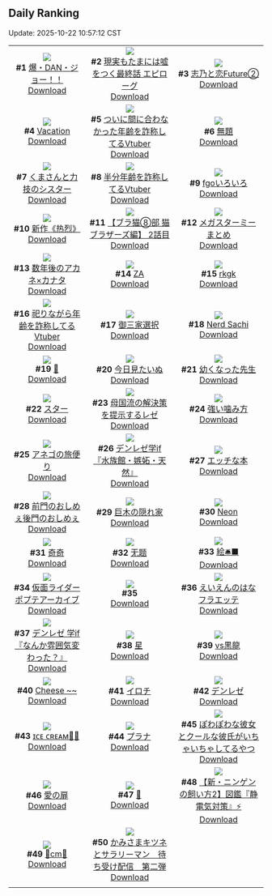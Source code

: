 ## Daily Ranking
Update: 2025-10-22 10:57:12 CST

|      |      |      |
| :----: | :----: | :----: |
| ![](https://i.pixiv.re/c/240x480/img-master/img/2025/10/19/00/00/24/136434621_p0_master1200.jpg)<br>**#1** [爆・DAN・ジョー！！](https://www.pixiv.net/artworks/136434621)<br>[Download](https://i.pixiv.re/img-original/img/2025/10/19/00/00/24/136434621_p0.png) | ![](https://i.pixiv.re/c/240x480/img-master/img/2025/10/19/19/00/17/136464586_p0_master1200.jpg)<br>**#2** [現実もたまには嘘をつく最終話 エピローグ](https://www.pixiv.net/artworks/136464586)<br>[Download](https://i.pixiv.re/img-original/img/2025/10/19/19/00/17/136464586_p0.jpg) | ![](https://i.pixiv.re/c/240x480/img-master/img/2025/10/19/00/07/46/136435271_p0_master1200.jpg)<br>**#3** [志乃と恋Future②](https://www.pixiv.net/artworks/136435271)<br>[Download](https://i.pixiv.re/img-original/img/2025/10/19/00/07/46/136435271_p0.jpg) |
| ![](https://i.pixiv.re/c/240x480/img-master/img/2025/10/19/01/08/21/136437877_p0_master1200.jpg)<br>**#4** [Vacation](https://www.pixiv.net/artworks/136437877)<br>[Download](https://i.pixiv.re/img-original/img/2025/10/19/01/08/21/136437877_p0.png) | ![](https://i.pixiv.re/c/240x480/img-master/img/2025/10/19/00/10/38/136435405_p0_master1200.jpg)<br>**#5** [ついに間に合わなかった年齢を詐称してるVtuber](https://www.pixiv.net/artworks/136435405)<br>[Download](https://i.pixiv.re/img-original/img/2025/10/19/00/10/38/136435405_p0.png) | ![](https://i.pixiv.re/c/240x480/img-master/img/2025/10/19/21/27/50/136471232_p0_master1200.jpg)<br>**#6** [無題](https://www.pixiv.net/artworks/136471232)<br>[Download](https://i.pixiv.re/img-original/img/2025/10/19/21/27/50/136471232_p0.jpg) |
| ![](https://i.pixiv.re/c/240x480/img-master/img/2025/10/19/18/20/36/136463073_p0_master1200.jpg)<br>**#7** [くまさんと力技のシスター](https://www.pixiv.net/artworks/136463073)<br>[Download](https://i.pixiv.re/img-original/img/2025/10/19/18/20/36/136463073_p0.jpg) | ![](https://i.pixiv.re/c/240x480/img-master/img/2025/10/19/21/16/20/136470724_p0_master1200.jpg)<br>**#8** [半分年齢を詐称してるVtuber](https://www.pixiv.net/artworks/136470724)<br>[Download](https://i.pixiv.re/img-original/img/2025/10/19/21/16/20/136470724_p0.png) | ![](https://i.pixiv.re/c/240x480/img-master/img/2025/10/19/02/21/22/136439922_p0_master1200.jpg)<br>**#9** [fgoいろいろ](https://www.pixiv.net/artworks/136439922)<br>[Download](https://i.pixiv.re/img-original/img/2025/10/19/02/21/22/136439922_p0.png) |
| ![](https://i.pixiv.re/c/240x480/img-master/img/2025/10/19/01/19/28/136438244_p0_master1200.jpg)<br>**#10** [新作《热烈》](https://www.pixiv.net/artworks/136438244)<br>[Download](https://i.pixiv.re/img-original/img/2025/10/19/01/19/28/136438244_p0.jpg) | ![](https://i.pixiv.re/c/240x480/img-master/img/2025/10/21/09/04/11/136503287_p0_master1200.jpg)<br>**#11** [【ブラ猫⑧部 猫ブラザーズ編】 2話目](https://www.pixiv.net/artworks/136503287)<br>[Download](https://i.pixiv.re/img-original/img/2025/10/21/09/04/11/136503287_p0.jpg) | ![](https://i.pixiv.re/c/240x480/img-master/img/2025/10/20/15/25/07/136497739_p0_master1200.jpg)<br>**#12** [メガスターミーまとめ](https://www.pixiv.net/artworks/136497739)<br>[Download](https://i.pixiv.re/img-original/img/2025/10/20/15/25/07/136497739_p0.jpg) |
| ![](https://i.pixiv.re/c/240x480/img-master/img/2025/10/20/12/00/12/136493641_p0_master1200.jpg)<br>**#13** [数年後のアカネ×カナタ](https://www.pixiv.net/artworks/136493641)<br>[Download](https://i.pixiv.re/img-original/img/2025/10/20/12/00/12/136493641_p0.jpg) | ![](https://i.pixiv.re/c/240x480/img-master/img/2025/10/19/00/00/03/136434482_p0_master1200.jpg)<br>**#14** [ZA](https://www.pixiv.net/artworks/136434482)<br>[Download](https://i.pixiv.re/img-original/img/2025/10/19/00/00/03/136434482_p0.png) | ![](https://i.pixiv.re/c/240x480/img-master/img/2025/10/19/19/34/06/136465979_p0_master1200.jpg)<br>**#15** [rkgk](https://www.pixiv.net/artworks/136465979)<br>[Download](https://i.pixiv.re/img-original/img/2025/10/19/19/34/06/136465979_p0.jpg) |
| ![](https://i.pixiv.re/c/240x480/img-master/img/2025/10/20/21/04/04/136508220_p0_master1200.jpg)<br>**#16** [祀りながら年齢を詐称してるVtuber](https://www.pixiv.net/artworks/136508220)<br>[Download](https://i.pixiv.re/img-original/img/2025/10/20/21/04/04/136508220_p0.png) | ![](https://i.pixiv.re/c/240x480/img-master/img/2025/10/19/21/33/59/136471568_p0_master1200.jpg)<br>**#17** [御三家選択](https://www.pixiv.net/artworks/136471568)<br>[Download](https://i.pixiv.re/img-original/img/2025/10/19/21/33/59/136471568_p0.png) | ![](https://i.pixiv.re/c/240x480/img-master/img/2025/10/19/09/23/37/136447391_p0_master1200.jpg)<br>**#18** [Nerd Sachi](https://www.pixiv.net/artworks/136447391)<br>[Download](https://i.pixiv.re/img-original/img/2025/10/19/09/23/37/136447391_p0.png) |
| ![](https://i.pixiv.re/c/240x480/img-master/img/2025/10/19/13/35/53/136454015_p0_master1200.jpg)<br>**#19** [🎃](https://www.pixiv.net/artworks/136454015)<br>[Download](https://i.pixiv.re/img-original/img/2025/10/19/13/35/53/136454015_p0.jpg) | ![](https://i.pixiv.re/c/240x480/img-master/img/2025/10/19/18/29/19/136463359_p0_master1200.jpg)<br>**#20** [今日見たいぬ](https://www.pixiv.net/artworks/136463359)<br>[Download](https://i.pixiv.re/img-original/img/2025/10/19/18/29/19/136463359_p0.jpg) | ![](https://i.pixiv.re/c/240x480/img-master/img/2025/10/19/18/01/13/136462286_p0_master1200.jpg)<br>**#21** [幼くなった先生](https://www.pixiv.net/artworks/136462286)<br>[Download](https://i.pixiv.re/img-original/img/2025/10/19/18/01/13/136462286_p0.png) |
| ![](https://i.pixiv.re/c/240x480/img-master/img/2025/10/20/03/35/23/136485470_p0_master1200.jpg)<br>**#22** [スター](https://www.pixiv.net/artworks/136485470)<br>[Download](https://i.pixiv.re/img-original/img/2025/10/20/03/35/23/136485470_p0.jpg) | ![](https://i.pixiv.re/c/240x480/img-master/img/2025/10/19/07/38/25/136445331_p0_master1200.jpg)<br>**#23** [母国流の解決策を提示するレゼ](https://www.pixiv.net/artworks/136445331)<br>[Download](https://i.pixiv.re/img-original/img/2025/10/19/07/38/25/136445331_p0.jpg) | ![](https://i.pixiv.re/c/240x480/img-master/img/2025/10/19/12/30/22/136452240_p0_master1200.jpg)<br>**#24** [強い噛み方](https://www.pixiv.net/artworks/136452240)<br>[Download](https://i.pixiv.re/img-original/img/2025/10/19/12/30/22/136452240_p0.jpg) |
| ![](https://i.pixiv.re/c/240x480/img-master/img/2025/10/19/00/17/14/136435710_p0_master1200.jpg)<br>**#25** [アネゴの旅便り](https://www.pixiv.net/artworks/136435710)<br>[Download](https://i.pixiv.re/img-original/img/2025/10/19/00/17/14/136435710_p0.jpg) | ![](https://i.pixiv.re/c/240x480/img-master/img/2025/10/19/03/35/40/136441500_p0_master1200.jpg)<br>**#26** [デンレゼ学if 『水族館・嫉妬・天然』](https://www.pixiv.net/artworks/136441500)<br>[Download](https://i.pixiv.re/img-original/img/2025/10/19/03/35/40/136441500_p0.png) | ![](https://i.pixiv.re/c/240x480/img-master/img/2025/10/19/00/14/38/136435586_p0_master1200.jpg)<br>**#27** [エッチな本](https://www.pixiv.net/artworks/136435586)<br>[Download](https://i.pixiv.re/img-original/img/2025/10/19/00/14/38/136435586_p0.jpg) |
| ![](https://i.pixiv.re/c/240x480/img-master/img/2025/10/20/12/16/16/136494129_p0_master1200.jpg)<br>**#28** [前門のおしめぇ後門のおしめぇ](https://www.pixiv.net/artworks/136494129)<br>[Download](https://i.pixiv.re/img-original/img/2025/10/20/12/16/16/136494129_p0.png) | ![](https://i.pixiv.re/c/240x480/img-master/img/2025/10/19/00/16/18/136435666_p0_master1200.jpg)<br>**#29** [巨木の隠れ家](https://www.pixiv.net/artworks/136435666)<br>[Download](https://i.pixiv.re/img-original/img/2025/10/19/00/16/18/136435666_p0.jpg) | ![](https://i.pixiv.re/c/240x480/img-master/img/2025/10/20/20/45/51/136507284_p0_master1200.jpg)<br>**#30** [Neon](https://www.pixiv.net/artworks/136507284)<br>[Download](https://i.pixiv.re/img-original/img/2025/10/20/20/45/51/136507284_p0.jpg) |
| ![](https://i.pixiv.re/c/240x480/img-master/img/2025/10/19/14/09/39/136454928_p0_master1200.jpg)<br>**#31** [奇奇](https://www.pixiv.net/artworks/136454928)<br>[Download](https://i.pixiv.re/img-original/img/2025/10/19/14/09/39/136454928_p0.jpg) | ![](https://i.pixiv.re/c/240x480/img-master/img/2025/10/20/00/00/06/136478953_p0_master1200.jpg)<br>**#32** [无题](https://www.pixiv.net/artworks/136478953)<br>[Download](https://i.pixiv.re/img-original/img/2025/10/20/00/00/06/136478953_p0.png) | ![](https://i.pixiv.re/c/240x480/img-master/img/2025/10/19/23/03/02/136476200_p0_master1200.jpg)<br>**#33** [絵🛎️■](https://www.pixiv.net/artworks/136476200)<br>[Download](https://i.pixiv.re/img-original/img/2025/10/19/23/03/02/136476200_p0.png) |
| ![](https://i.pixiv.re/c/240x480/img-master/img/2025/10/19/20/20/02/136467971_p0_master1200.jpg)<br>**#34** [仮面ライダーポプテアーカイブ](https://www.pixiv.net/artworks/136467971)<br>[Download](https://i.pixiv.re/img-original/img/2025/10/19/20/20/02/136467971_p0.png) | ![](https://s.pximg.net/common/images/limit_unviewable_s.png)<br>**#35** [](https://www.pixiv.net/artworks/136464114)<br>[Download](https://s.pximg.net/common/images/limit_unviewable_s.png) | ![](https://i.pixiv.re/c/240x480/img-master/img/2025/10/20/21/46/31/136510005_p0_master1200.jpg)<br>**#36** [えいえんのはなフラエッテ](https://www.pixiv.net/artworks/136510005)<br>[Download](https://i.pixiv.re/img-original/img/2025/10/20/21/46/31/136510005_p0.jpg) |
| ![](https://i.pixiv.re/c/240x480/img-master/img/2025/10/19/03/30/22/136441398_p0_master1200.jpg)<br>**#37** [デンレゼ 学if 『なんか雰囲気変わった？』](https://www.pixiv.net/artworks/136441398)<br>[Download](https://i.pixiv.re/img-original/img/2025/10/19/03/30/22/136441398_p0.png) | ![](https://i.pixiv.re/c/240x480/img-master/img/2025/10/20/00/00/21/136479071_p0_master1200.jpg)<br>**#38** [星](https://www.pixiv.net/artworks/136479071)<br>[Download](https://i.pixiv.re/img-original/img/2025/10/20/00/00/21/136479071_p0.jpg) | ![](https://i.pixiv.re/c/240x480/img-master/img/2025/10/20/00/00/49/136479198_p0_master1200.jpg)<br>**#39** [vs黒龍](https://www.pixiv.net/artworks/136479198)<br>[Download](https://i.pixiv.re/img-original/img/2025/10/20/00/00/49/136479198_p0.jpg) |
| ![](https://i.pixiv.re/c/240x480/img-master/img/2025/10/20/16/27/03/136498979_p0_master1200.jpg)<br>**#40** [Cheese ~~](https://www.pixiv.net/artworks/136498979)<br>[Download](https://i.pixiv.re/img-original/img/2025/10/20/16/27/03/136498979_p0.jpg) | ![](https://i.pixiv.re/c/240x480/img-master/img/2025/10/19/11/30/02/136450317_p0_master1200.jpg)<br>**#41** [イロチ](https://www.pixiv.net/artworks/136450317)<br>[Download](https://i.pixiv.re/img-original/img/2025/10/19/11/30/02/136450317_p0.png) | ![](https://i.pixiv.re/c/240x480/img-master/img/2025/10/19/23/39/23/136477935_p0_master1200.jpg)<br>**#42** [デンレゼ](https://www.pixiv.net/artworks/136477935)<br>[Download](https://i.pixiv.re/img-original/img/2025/10/19/23/39/23/136477935_p0.jpg) |
| ![](https://i.pixiv.re/c/240x480/img-master/img/2025/10/19/20/41/16/136468869_p0_master1200.jpg)<br>**#43** [ɪᴄᴇ ᴄʀᴇᴀᴍ🍨🤍](https://www.pixiv.net/artworks/136468869)<br>[Download](https://i.pixiv.re/img-original/img/2025/10/19/20/41/16/136468869_p0.jpg) | ![](https://i.pixiv.re/c/240x480/img-master/img/2025/10/19/14/25/39/136455309_p0_master1200.jpg)<br>**#44** [プラナ](https://www.pixiv.net/artworks/136455309)<br>[Download](https://i.pixiv.re/img-original/img/2025/10/19/14/25/39/136455309_p0.png) | ![](https://i.pixiv.re/c/240x480/img-master/img/2025/10/19/00/00/21/136434601_p0_master1200.jpg)<br>**#45** [ぽわぽわな彼女とクールな彼氏がいちゃいちゃしてるやつ](https://www.pixiv.net/artworks/136434601)<br>[Download](https://i.pixiv.re/img-original/img/2025/10/19/00/00/21/136434601_p0.png) |
| ![](https://i.pixiv.re/c/240x480/img-master/img/2025/10/19/01/28/01/136438512_p0_master1200.jpg)<br>**#46** [愛の扉](https://www.pixiv.net/artworks/136438512)<br>[Download](https://i.pixiv.re/img-original/img/2025/10/19/01/28/01/136438512_p0.jpg) | ![](https://i.pixiv.re/c/240x480/img-master/img/2025/10/19/20/30/52/136468431_p0_master1200.jpg)<br>**#47** [🧸](https://www.pixiv.net/artworks/136468431)<br>[Download](https://i.pixiv.re/img-original/img/2025/10/19/20/30/52/136468431_p0.jpg) | ![](https://i.pixiv.re/c/240x480/img-master/img/2025/10/20/11/39/19/136493208_p0_master1200.jpg)<br>**#48** [【新・ニンゲンの飼い方2】図鑑『静電気対策』⚡️](https://www.pixiv.net/artworks/136493208)<br>[Download](https://i.pixiv.re/img-original/img/2025/10/20/11/39/19/136493208_p0.png) |
| ![](https://i.pixiv.re/c/240x480/img-master/img/2025/10/20/20/46/08/136507303_p0_master1200.jpg)<br>**#49** [🧡cm🤍](https://www.pixiv.net/artworks/136507303)<br>[Download](https://i.pixiv.re/img-original/img/2025/10/20/20/46/08/136507303_p0.png) | ![](https://i.pixiv.re/c/240x480/img-master/img/2025/10/20/22/27/29/136511707_p0_master1200.jpg)<br>**#50** [かみさまキツネとサラリーマン　待ち受け配信　第二弾](https://www.pixiv.net/artworks/136511707)<br>[Download](https://i.pixiv.re/img-original/img/2025/10/20/22/27/29/136511707_p0.png) |
|      |
